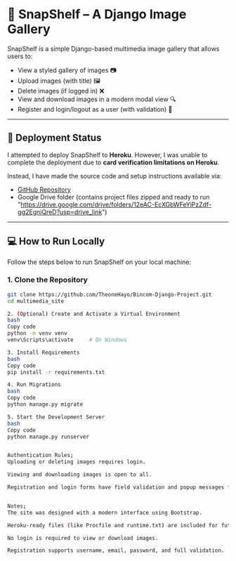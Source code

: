 # 📸 SnapShelf – A Django Image Gallery

SnapShelf is a simple Django-based multimedia image gallery that allows users to:
- View a styled gallery of images 📷
- Upload images (with title) 🖼️
- Delete images (if logged in) ❌
- View and download images in a modern modal view 🔍
- Register and login/logout as a user (with validation) 🔐

---

## 🚀 Deployment Status

I attempted to deploy SnapShelf to **Heroku**. However, I was unable to complete the deployment due to **card verification limitations on Heroku**.

Instead, I have made the source code and setup instructions available via:
- [GitHub Repository](https://github.com/TheoneHayo/Bincom-Django-Project)
- Google Drive folder (contains project files zipped and ready to run "https://drive.google.com/drive/folders/12eAC-EcXGbWFeYiPzZdf-gg2EgniQreD?usp=drive_link")

---

## 💻 How to Run Locally

Follow the steps below to run SnapShelf on your local machine:

### 1. Clone the Repository

```bash
git clone https://github.com/TheoneHayo/Bincom-Django-Project.git
cd multimedia_site

2. (Optional) Create and Activate a Virtual Environment
bash
Copy code
python -m venv venv
venv\Scripts\activate     # On Windows

3. Install Requirements
bash
Copy code
pip install -r requirements.txt

4. Run Migrations
bash
Copy code
python manage.py migrate

5. Start the Development Server
bash
Copy code
python manage.py runserver


Authentication Rules;
Uploading or deleting images requires login.

Viewing and downloading images is open to all.

Registration and login forms have field validation and popup messages for incorrect input.


Notes;
The site was designed with a modern interface using Bootstrap.

Heroku-ready files (like Procfile and runtime.txt) are included for future deployment.

No login is required to view or download images.

Registration supports username, email, password, and full validation.


